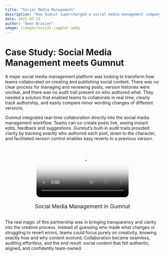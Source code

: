 ```yaml
---
title: "Social Media Management"
description: "How Gumnut supercharged a social media management company"
date: 2025-07-15
author: "Owen Brasier"
image: /images/social-juggler.webp
---
```


# Case Study: Social Media Management meets Gumnut

A major social media management platform was looking to transform how teams collaborated on creating and publishing social content. There was no clear process for managing and reviewing posts, version histories were unclear, and there was no audit trail present on who authored what. They needed a solution that enabled teams to collaborate in real time, clearly track authorship, and easily compare minor wording changes of different versions.

Gumnut integrated real-time collaboration directly into the social media management workflow. Teams can co-create posts live, seeing instant edits, feedback and suggestions. Gumnut’s built-in audit trails provided clarity by tracking exactly who authored each post, down to the character, and facilitated version control enables easy reverts to a previous version.

<div style="width: 70%; margin: 2rem auto; text-align: center;">
  <video 
    src="/images/smm-demo.mp4" 
    autoplay 
    muted 
    loop 
    playsinline 
    style="max-width: 100%; border-radius: 12px;"
    poster="/images/social-juggler.webp"
  >
    Your browser does not support the video tag.
  </video>
  <div style="margin-top: 1.2rem; font-size: 1.1rem; color: var(--vp-c-text-2);">
    Social Media Management in Gumnut
  </div>
</div>

The real magic of this partnership was in bringing transparency and clarity into the creative process. Instead of guessing who made what changes or struggling to revert errors, teams could focus purely on creativity, knowing exactly how and why content evolved. Collaboration became seamless, auditing effortless, and the end result: social content that felt authentic, aligned, and confidently team-owned.
